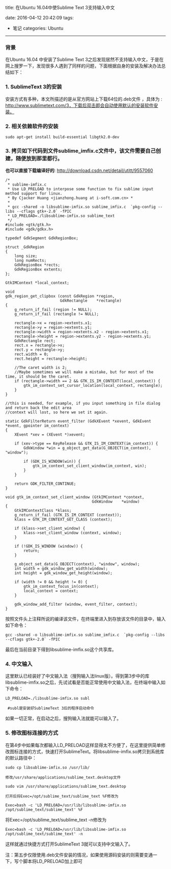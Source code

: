 title: 在Ubuntu 16.04中使Sublime Text 3支持输入中文

date: 2016-04-12 20:42:09
tags:
- 笔记
categories: Ubuntu
---

### 背景

在Ubuntu 16.04 中安装了Sublime Text 3之后发现居然不支持输入中文，于是在网上搜罗一下，发现很多人遇到了同样的问题，下面根据自身的安装及解决办法总结如下： 

<!-- more -->

### 1. SublimeText 3的安装

安装方式有多种，本文所描述的是从官方网站上下载64位的.deb文件 ，具体为 :
http://www.sublimetext.com/3，下载后双击即会自动使用默认的安装软件安装。

### 2. 相关依赖软件的安装

    sudo apt-get install build-essential libgtk2.0-dev

### 3. 拷贝如下代码到文件sublime_imfix.c文件中，该文件需要自己创建，随便放到那里都行。

__也可以直接下载编译好的__: http://download.csdn.net/detail/utitt/9557060

```
/*
 * sublime-imfix.c
 * Use LD_PRELOAD to interpose some function to fix sublime input method support for linux.
 * By Cjacker Huang <jianzhong.huang at i-soft.com.cn> *
 *
 * gcc -shared -o libsublime-imfix.so sublime_imfix.c  `pkg-config --libs --cflags gtk+-2.0` -fPIC
 * LD_PRELOAD=./libsublime-imfix.so sublime_text
 */
#include <gtk/gtk.h>
#include <gdk/gdkx.h>

typedef GdkSegment GdkRegionBox;

struct _GdkRegion
{
    long size;
    long numRects;
    GdkRegionBox *rects;
    GdkRegionBox extents;
};

GtkIMContext *local_context;

void
gdk_region_get_clipbox (const GdkRegion *region,
                        GdkRectangle    *rectangle)
{
    g_return_if_fail (region != NULL);
    g_return_if_fail (rectangle != NULL);

    rectangle->x = region->extents.x1;
    rectangle->y = region->extents.y1;
    rectangle->width = region->extents.x2 - region->extents.x1;
    rectangle->height = region->extents.y2 - region->extents.y1;
    GdkRectangle rect;
    rect.x = rectangle->x;
    rect.y = rectangle->y;
    rect.width = 0;
    rect.height = rectangle->height;

    //The caret width is 2;
    //Maybe sometimes we will make a mistake, but for most of the time, it should be the caret.
    if (rectangle->width == 2 && GTK_IS_IM_CONTEXT(local_context)) {
        gtk_im_context_set_cursor_location(local_context, rectangle);
    }
}

//this is needed, for example, if you input something in file dialog and return back the edit area
//context will lost, so here we set it again.

static GdkFilterReturn event_filter (GdkXEvent *xevent, GdkEvent *event, gpointer im_context)
{
    XEvent *xev = (XEvent *)xevent;

    if (xev->type == KeyRelease && GTK_IS_IM_CONTEXT(im_context)) {
        GdkWindow *win = g_object_get_data(G_OBJECT(im_context), "window");

        if (GDK_IS_WINDOW(win)) {
            gtk_im_context_set_client_window(im_context, win);
        }
    }

    return GDK_FILTER_CONTINUE;
}

void gtk_im_context_set_client_window (GtkIMContext *context,
                                      GdkWindow    *window)
{
    GtkIMContextClass *klass;
    g_return_if_fail (GTK_IS_IM_CONTEXT (context));
    klass = GTK_IM_CONTEXT_GET_CLASS (context);

    if (klass->set_client_window) {
        klass->set_client_window (context, window);
    }

    if (!GDK_IS_WINDOW (window)) {
        return;
    }

    g_object_set_data(G_OBJECT(context), "window", window);
    int width = gdk_window_get_width(window);
    int height = gdk_window_get_height(window);

    if (width != 0 && height != 0) {
        gtk_im_context_focus_in(context);
        local_context = context;
    }

    gdk_window_add_filter (window, event_filter, context);
}

```
按照文件头上注释所说的编译该文件，在终端里进入到存放该文件的目录中，输入如下命令：

    gcc -shared -o libsublime-imfix.so sublime_imfix.c  `pkg-config --libs --cflags gtk+-2.0` -fPIC

最后在当前目录下得到libsublime-imfix.so这个共享库。


###  4. 中文输入

 这里默认已经装好了中文输入法（搜狗输入法linux版）。得到第3步中的库libsublime-imfix.so之后，先试试看是否能正常使用中文输入法，在终端中输入如下命令：

    LD_PRELOAD=./libsublime-imfix.so subl           

     #subl是安装好SublimeText 3后的程序启动命令

如果一切正常，在启动之后，搜狗输入法就能可以输入了。

 

### 5. 修改图标连接的方式

在第4步中如果每次都输入LD_PRELOAD这样显得太不方便了，在这里提供简单修改图标连接的方式，快速打开SublimeText。将libsublime-imfix.so拷贝到系统库的默认路径中：

    sudo cp libsublime-imfix.so /usr/lib/

    修改/usr/share/applications/sublime_text.desktop文件

    sudo vim /usr/share/applications/sublime_text.desktop

    打开后将Exec=/opt/sublime_text/sublime_text %F修改为

    Exec=bash -c 'LD_PRELOAD=/usr/lib/libsublime-imfix.so /opt/sublime_text/sublime_text' %F

  将Exec=/opt/sublime_text/sublime_text -n修改为

    Exec=bash -c 'LD_PRELOAD=/usr/lib/libsublime-imfix.so /opt/sublime_text/sublime_text' -n

这样就通过快捷方式打开SublimeText 3就可以支持中文输入了。

注：第五步仅限使用.deb文件安装的情况，如果使用源码安装的则需要变通一下，写个脚本将LD_PRELOAD加上即可

